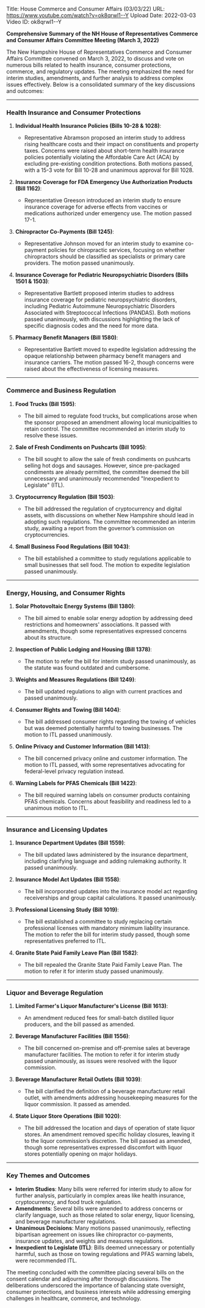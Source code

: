 Title: House Commerce and Consumer Affairs (03/03/22)
URL: https://www.youtube.com/watch?v=ok8qrwl1--Y
Upload Date: 2022-03-03
Video ID: ok8qrwl1--Y

**Comprehensive Summary of the NH House of Representatives Commerce and Consumer Affairs Committee Meeting (March 3, 2022)**

The New Hampshire House of Representatives Commerce and Consumer Affairs Committee convened on March 3, 2022, to discuss and vote on numerous bills related to health insurance, consumer protections, commerce, and regulatory updates. The meeting emphasized the need for interim studies, amendments, and further analysis to address complex issues effectively. Below is a consolidated summary of the key discussions and outcomes:

---

### **Health Insurance and Consumer Protections**
1. **Individual Health Insurance Policies (Bills 10-28 & 1028)**:
   - Representative Abramson proposed an interim study to address rising healthcare costs and their impact on constituents and property taxes. Concerns were raised about short-term health insurance policies potentially violating the Affordable Care Act (ACA) by excluding pre-existing condition protections. Both motions passed, with a 15-3 vote for Bill 10-28 and unanimous approval for Bill 1028.

2. **Insurance Coverage for FDA Emergency Use Authorization Products (Bill 1162)**:
   - Representative Greeson introduced an interim study to ensure insurance coverage for adverse effects from vaccines or medications authorized under emergency use. The motion passed 17-1.

3. **Chiropractor Co-Payments (Bill 1245)**:
   - Representative Johnson moved for an interim study to examine co-payment policies for chiropractic services, focusing on whether chiropractors should be classified as specialists or primary care providers. The motion passed unanimously.

4. **Insurance Coverage for Pediatric Neuropsychiatric Disorders (Bills 1501 & 1503)**:
   - Representative Bartlett proposed interim studies to address insurance coverage for pediatric neuropsychiatric disorders, including Pediatric Autoimmune Neuropsychiatric Disorders Associated with Streptococcal Infections (PANDAS). Both motions passed unanimously, with discussions highlighting the lack of specific diagnosis codes and the need for more data.

5. **Pharmacy Benefit Managers (Bill 1580)**:
   - Representative Bartlett moved to expedite legislation addressing the opaque relationship between pharmacy benefit managers and insurance carriers. The motion passed 16-2, though concerns were raised about the effectiveness of licensing measures.

---

### **Commerce and Business Regulation**
1. **Food Trucks (Bill 1595)**:
   - The bill aimed to regulate food trucks, but complications arose when the sponsor proposed an amendment allowing local municipalities to retain control. The committee recommended an interim study to resolve these issues.

2. **Sale of Fresh Condiments on Pushcarts (Bill 1095)**:
   - The bill sought to allow the sale of fresh condiments on pushcarts selling hot dogs and sausages. However, since pre-packaged condiments are already permitted, the committee deemed the bill unnecessary and unanimously recommended "Inexpedient to Legislate" (ITL).

3. **Cryptocurrency Regulation (Bill 1503)**:
   - The bill addressed the regulation of cryptocurrency and digital assets, with discussions on whether New Hampshire should lead in adopting such regulations. The committee recommended an interim study, awaiting a report from the governor’s commission on cryptocurrencies.

4. **Small Business Food Regulations (Bill 1043)**:
   - The bill established a committee to study regulations applicable to small businesses that sell food. The motion to expedite legislation passed unanimously.

---

### **Energy, Housing, and Consumer Rights**
1. **Solar Photovoltaic Energy Systems (Bill 1380)**:
   - The bill aimed to enable solar energy adoption by addressing deed restrictions and homeowners' associations. It passed with amendments, though some representatives expressed concerns about its structure.

2. **Inspection of Public Lodging and Housing (Bill 1378)**:
   - The motion to refer the bill for interim study passed unanimously, as the statute was found outdated and cumbersome.

3. **Weights and Measures Regulations (Bill 1249)**:
   - The bill updated regulations to align with current practices and passed unanimously.

4. **Consumer Rights and Towing (Bill 1404)**:
   - The bill addressed consumer rights regarding the towing of vehicles but was deemed potentially harmful to towing businesses. The motion to ITL passed unanimously.

5. **Online Privacy and Customer Information (Bill 1413)**:
   - The bill concerned privacy online and customer information. The motion to ITL passed, with some representatives advocating for federal-level privacy regulation instead.

6. **Warning Labels for PFAS Chemicals (Bill 1422)**:
   - The bill required warning labels on consumer products containing PFAS chemicals. Concerns about feasibility and readiness led to a unanimous motion to ITL.

---

### **Insurance and Licensing Updates**
1. **Insurance Department Updates (Bill 1559)**:
   - The bill updated laws administered by the insurance department, including clarifying language and adding rulemaking authority. It passed unanimously.

2. **Insurance Model Act Updates (Bill 1558)**:
   - The bill incorporated updates into the insurance model act regarding receiverships and group capital calculations. It passed unanimously.

3. **Professional Licensing Study (Bill 1019)**:
   - The bill established a committee to study replacing certain professional licenses with mandatory minimum liability insurance. The motion to refer the bill for interim study passed, though some representatives preferred to ITL.

4. **Granite State Paid Family Leave Plan (Bill 1582)**:
   - The bill repealed the Granite State Paid Family Leave Plan. The motion to refer it for interim study passed unanimously.

---

### **Liquor and Beverage Regulation**
1. **Limited Farmer's Liquor Manufacturer's License (Bill 1613)**:
   - An amendment reduced fees for small-batch distilled liquor producers, and the bill passed as amended.

2. **Beverage Manufacturer Facilities (Bill 1556)**:
   - The bill concerned on-premise and off-premise sales at beverage manufacturer facilities. The motion to refer it for interim study passed unanimously, as issues were resolved with the liquor commission.

3. **Beverage Manufacturer Retail Outlets (Bill 1039)**:
   - The bill clarified the definition of a beverage manufacturer retail outlet, with amendments addressing housekeeping measures for the liquor commission. It passed as amended.

4. **State Liquor Store Operations (Bill 1020)**:
   - The bill addressed the location and days of operation of state liquor stores. An amendment removed specific holiday closures, leaving it to the liquor commission’s discretion. The bill passed as amended, though some representatives expressed discomfort with liquor stores potentially opening on major holidays.

---

### **Key Themes and Outcomes**
- **Interim Studies**: Many bills were referred for interim study to allow for further analysis, particularly in complex areas like health insurance, cryptocurrency, and food truck regulation.
- **Amendments**: Several bills were amended to address concerns or clarify language, such as those related to solar energy, liquor licensing, and beverage manufacturer regulations.
- **Unanimous Decisions**: Many motions passed unanimously, reflecting bipartisan agreement on issues like chiropractor co-payments, insurance updates, and weights and measures regulations.
- **Inexpedient to Legislate (ITL)**: Bills deemed unnecessary or potentially harmful, such as those on towing regulations and PFAS warning labels, were recommended ITL.

The meeting concluded with the committee placing several bills on the consent calendar and adjourning after thorough discussions. The deliberations underscored the importance of balancing state oversight, consumer protections, and business interests while addressing emerging challenges in healthcare, commerce, and technology.